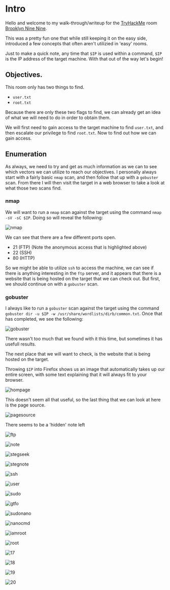 # Intro

Hello and welcome to my walk-through/writeup for the [TryHackMe](http://tryhackme.com) room [Brooklyn Nine Nine](https://tryhackme.com/room/brooklynninenine).

This was a pretty fun one that while still keeping it on the easy side, introduced a few concepts that often aren't utilizied in 'easy' rooms.

Just to make a quick note, any time that `$IP` is used within a command, `$IP` is the IP address of the target machine. With that out of the way let's begin!

## Objectives. 

This room only has two things to find. 

- `user.txt`
- `root.txt`

Because there are only these two flags to find, we can already get an idea of what we will need to do in order to obtain them. 

We will first need to gain access to the target machine to find `user.txt`, and then escalate our privilege to find `root.txt`. Now to find out how we can gain access. 

## Enumeration

As always, we need to try and get as much information as we can to see which vectors we can utilize to reach our objectives. I personally always start with a fairly basic `nmap` scan, and then follow that up with a `gobuster` scan. From there I will then visit the target in a web browser to take a look at what those two scans find. 

### nmap

We will want to run a `nmap` scan against the target using the command `nmap -sV -sC $IP`. Doing so will reveal the following:

![nmap](images/nmap.png)

We can see that there are a few different ports open. 

- 21 (FTP) (Note the anonymous access that is highlighted above)
- 22 (SSH)
- 80 (HTTP)

So we might be able to utilize `ssh` to access the machine, we can see if there is anything interesting in the `ftp` server, and it appears that there is a website that is being hosted on the target that we can check out. But first, we should continue on with a `gobuster` scan. 

### gobuster

I always like to run a `gobuster` scan against the target using the command `gobuster dir -u $IP -w /usr/share/wordlists/dirb/common.txt`. Once that has completed, we see the following:

![gobuster](images/gobuster.png)

There wasn't too much that we found with it this time, but sometimes it has usefull results. 

The next place that we will want to check, is the website that is being hosted on the target. 

Throwing `$IP` into Firefox shows us an image that automatically takes up our entire screen, with some text explaining that it will always fit to your browser. 

![hompage](images/homepage.png)

This doesn't seem all that useful, so the last thing that we can look at here is the page source. 

![pagesource](images/pagesource.png)

There seems to be a 'hidden' note left 

![ftp](images/ftp.png)

![note](images/note.png)

![stegseek](images/stegseek.png)

![stegnote](images/stegnote.png)

![ssh](images/ssh.png)

![user](images/user.png)

![sudo](images/sudo.png)

![gtfo](images/gtfo.png)

![sudonano](images/sudonano.png)

![nanocmd](images/nanocmd.png)

![iamroot](images/iamroot.png)

![root](images/root.png)

![17](images/)

![18](images/)

![19](images/)

![20](images/)
